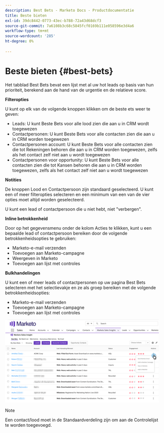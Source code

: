 ```yaml
---
description: Best Bets - Marketo Docs - Productdocumentatie
title: Beste bieten
exl-id: 39dc8442-0773-43ec-b788-72a43d68dcf3
source-git-commit: 7a6108b3c68c5845fcf0169b111e058596e3d4a6
workflow-type: tm+mt
source-wordcount: '285'
ht-degree: 0%

---
```


# Beste bieten {#best-bets}

Het tabblad Best Bets bevat een lijst met al uw hot leads op basis van hun prioriteit, berekend aan de hand van de urgentie en de relatieve score.

**Filteropties**

U kunt op elk van de volgende knoppen klikken om de beste ets weer te geven:

* Leads: U kunt Beste Bets voor alle lood zien die aan u in CRM wordt toegewezen
* Contactpersonen: U kunt Beste Bets voor alle contacten zien die aan u in CRM worden toegewezen
* Contactpersonen account: U kunt Beste Bets voor alle contacten zien die tot Rekeningen behoren die aan u in CRM worden toegewezen, zelfs als het contact zelf niet aan u wordt toegewezen
* Contactpersonen voor opportunity: U kunt Beste Bets voor alle contacten zien die tot Kansen behoren die aan u in CRM worden toegewezen, zelfs als het contact zelf niet aan u wordt toegewezen

**Notities**

De knoppen Lood en Contactpersoon zijn standaard geselecteerd. U kunt een of meer filteropties selecteren en een minimum van een van de vier opties moet altijd worden geselecteerd.

U kunt een lead of contactpersoon die u niet hebt, niet &quot;verbergen&quot;.

**Inline betrokkenheid**

Door op het gegevensmenu onder de kolom Acties te klikken, kunt u een bepaalde lead of contactpersoon bereiken door de volgende betrokkenheidsopties te gebruiken:

* Marketo-e-mail verzenden
* Toevoegen aan Marketo-campagne
* Weergeven in Marketo
* Toevoegen aan lijst met controles

**Bulkhandelingen**

U kunt een of meer leads of contactpersonen op uw pagina Best Bets selecteren met het selectievakje en ze als groep bereiken met de volgende betrokkenheidsopties:

* Marketo-e-mail verzenden
* Toevoegen aan Marketo-campagne
* Toevoegen aan lijst met controles

![](assets/best-bets-1.png)

>[!NOTE]
>
>Een contact/lood moet in de Standaardverdeling zijn om aan de Controlelijst te worden toegevoegd.
